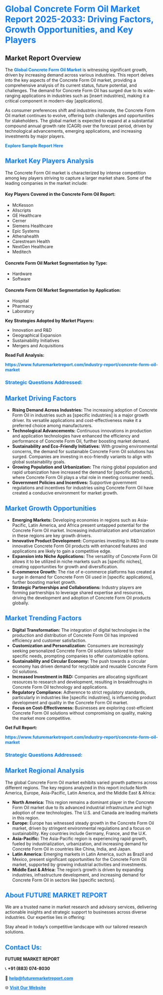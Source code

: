 <h1 style="color: #007BFF;">Global Concrete Form Oil Market Report 2025-2033: Driving Factors, Growth Opportunities, and Key Players</h1>

<section id="overview">
<h2>Market Report Overview</h2>
<p>The <a href="https://www.futuremarketreport.com/industry-report/concrete-form-oil-market" style="color: #007BFF; text-decoration: none;"><strong>Global Concrete Form Oil Market</strong></a> is witnessing significant growth, driven by increasing demand across various industries. This report delves into the key aspects of the Concrete Form Oil market, providing a comprehensive analysis of its current status, future potential, and challenges. The demand for Concrete Form Oil has surged due to its wide-ranging applications in industries such as [insert industries], making it a critical component in modern-day [applications].</p>
<p>As consumer preferences shift and industries innovate, the Concrete Form Oil market continues to evolve, offering both challenges and opportunities for stakeholders. The global market is expected to expand at a substantial compound annual growth rate (CAGR) over the forecast period, driven by technological advancements, emerging applications, and increasing investments by major players.</p>
</section>

<section id="overview">
<p><a href="https://www.futuremarketreport.com/request-sample/reportId=34262" style="color: #007BFF; text-decoration: none;"><strong>Explore Sample Report Here</strong></a></p>
</section>

<section id="key-players">
<h2 style="color: #007BFF;">Market Key Players Analysis</h2>
<p>The Concrete Form Oil market is characterized by intense competition among key players striving to capture a larger market share. Some of the leading companies in the market include:</p>
<h4>Key Players Covered in the Concrete Form Oil Report:</h4>
<ul><li>McKesson</li><li>Allscripts</li><li>GE Healthcare</li><li>Cerner</li><li>Siemens Healthcare</li><li>Epic Systems</li><li>Athenahealth</li><li>Carestream Health</li><li>NextGen Healthcare</li><li>Meditech</li></ul>
<h4>Concrete Form Oil Market Segmentation by Type:</h4>
<ul><li>Hardware</li><li>Software</li></ul>

<h4>Concrete Form Oil Market Segmentation by Application:</h4>
<ul><li>Hospital</li><li>Pharmacy</li><li>Laboratory</li></ul>
<p><strong>Key Strategies Adopted by Market Players:</strong></p>
<ul>
<li>Innovation and R&D</li>
<li>Geographical Expansion</li>
<li>Sustainability Initiatives</li>
<li>Mergers and Acquisitions</li>
</ul>
</section>

<section>
<p><strong>Read Full Analysis: </strong></p><a href="https://www.futuremarketreport.com/industry-report/concrete-form-oil-market" style="color: #007BFF; text-decoration: none;"><strong>https://www.futuremarketreport.com/industry-report/concrete-form-oil-market</strong></a>
<h3 style="color: #007BFF;">Strategic Questions Addressed:</h3>
</section>

<section id="driving-factors">
<h2 style="color: #007BFF;">Market Driving Factors</h2>
<ul>
<li><strong>Rising Demand Across Industries:</strong> The increasing adoption of Concrete Form Oil in industries such as [specific industries] is a major growth driver. Its versatile applications and cost-effectiveness make it a preferred choice among manufacturers.</li>
<li><strong>Technological Advancements:</strong> Continuous innovations in production and application technologies have enhanced the efficiency and performance of Concrete Form Oil, further boosting market demand.</li>
<li><strong>Sustainability and Eco-Friendly Initiatives:</strong> With growing environmental concerns, the demand for sustainable Concrete Form Oil solutions has surged. Companies are investing in eco-friendly variants to align with global sustainability goals.</li>
<li><strong>Growing Population and Urbanization:</strong> The rising global population and rapid urbanization have increased the demand for [specific products], where Concrete Form Oil plays a vital role in meeting consumer needs.</li>
<li><strong>Government Policies and Incentives:</strong> Supportive government regulations and incentives for industries using Concrete Form Oil have created a conducive environment for market growth.</li>
</ul>
</section>

<section id="growth-opportunities">
<h2 style="color: #007BFF;">Market Growth Opportunities</h2>
<ul>
<li><strong>Emerging Markets:</strong> Developing economies in regions such as Asia-Pacific, Latin America, and Africa present untapped potential for the Concrete Form Oil market. Increasing industrialization and urbanization in these regions are key growth drivers.</li>
<li><strong>Innovative Product Development:</strong> Companies investing in R&D to create innovative Concrete Form Oil products with enhanced features and applications are likely to gain a competitive edge.</li>
<li><strong>Expansion into Niche Applications:</strong> The versatility of Concrete Form Oil allows it to be utilized in niche markets such as [specific niches], creating opportunities for growth and diversification.</li>
<li><strong>E-commerce Growth:</strong> The rise of e-commerce platforms has created a surge in demand for Concrete Form Oil used in [specific applications], further boosting market growth.</li>
<li><strong>Strategic Partnerships and Collaborations:</strong> Industry players are forming partnerships to leverage shared expertise and resources, driving the development and adoption of Concrete Form Oil products globally.</li>
</ul>
</section>

<section id="trending-factors">
<h2 style="color: #007BFF;">Market Trending Factors</h2>
<ul>
<li><strong>Digital Transformation:</strong> The integration of digital technologies in the production and distribution of Concrete Form Oil has improved efficiency and customer satisfaction.</li>
<li><strong>Customization and Personalization:</strong> Consumers are increasingly seeking personalized Concrete Form Oil solutions tailored to their specific needs, prompting companies to offer customizable options.</li>
<li><strong>Sustainability and Circular Economy:</strong> The push towards a circular economy has driven demand for recyclable and reusable Concrete Form Oil solutions.</li>
<li><strong>Increased Investment in R&D:</strong> Companies are allocating significant resources to research and development, resulting in breakthroughs in Concrete Form Oil technology and applications.</li>
<li><strong>Regulatory Compliance:</strong> Adherence to strict regulatory standards, particularly in industries like [specific industries], is influencing product development and quality in the Concrete Form Oil market.</li>
<li><strong>Focus on Cost-Effectiveness:</strong> Businesses are exploring cost-efficient Concrete Form Oil solutions without compromising on quality, making the market more competitive.</li>
</ul>
</section>

<section>
<p><strong>Get Full Report: </strong></p><a href="https://www.futuremarketreport.com/industry-report/concrete-form-oil-market" style="color: #007BFF; text-decoration: none;"><strong>https://www.futuremarketreport.com/industry-report/concrete-form-oil-market</strong></a>
<h3 style="color: #007BFF;">Strategic Questions Addressed:</h3>
</section>


<section id="regional-analysis">
<h2 style="color: #007BFF;">Market Regional Analysis</h2>
<p>The global Concrete Form Oil market exhibits varied growth patterns across different regions. The key regions analyzed in this report include North America, Europe, Asia-Pacific, Latin America, and the Middle East & Africa:</p>
<ul>
<li><strong>North America:</strong> This region remains a dominant player in the Concrete Form Oil market due to its advanced industrial infrastructure and high adoption of new technologies. The U.S. and Canada are leading markets in this region.</li>
<li><strong>Europe:</strong> Europe has witnessed steady growth in the Concrete Form Oil market, driven by stringent environmental regulations and a focus on sustainability. Key countries include Germany, France, and the U.K.</li>
<li><strong>Asia-Pacific:</strong> The Asia-Pacific region is experiencing rapid growth, fueled by industrialization, urbanization, and increasing demand for Concrete Form Oil in countries like China, India, and Japan.</li>
<li><strong>Latin America:</strong> Emerging markets in Latin America, such as Brazil and Mexico, present significant opportunities for the Concrete Form Oil market, supported by growing industrial activities and investments.</li>
<li><strong>Middle East & Africa:</strong> The region’s growth is driven by expanding industries, infrastructure development, and increasing demand for Concrete Form Oil in sectors like [specific sectors].</li>
</ul>
</section>

<footer>
<h2 style="color: #007BFF;">About FUTURE MARKET REPORT</h2>
<p>We are a trusted name in market research and advisory services, delivering actionable insights and strategic support to businesses across diverse industries. Our expertise lies in offering:</p>

<p>Stay ahead in today’s competitive landscape with our tailored research solutions.</p>

<h2 style="color: #007BFF;">Contact Us:</h2>
<p><strong>FUTURE MARKET REPORT</strong></p>
<p>📞 <strong>+91 (883) 074-8030</strong></p>
<p>📧 <strong><a href="mailto:help@futuremarketreport.com" style="color: #007BFF;">help@futuremarketreport.com</a></strong></p>
<p>🌐 <strong><a href="https://www.futuremarketreport.com/" style="color: #007BFF;">Visit Our Website</a></strong></p>
</footer>